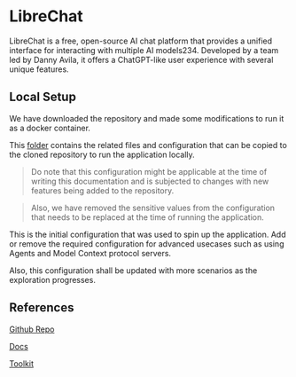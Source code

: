 # LibreChat

LibreChat is a free, open-source AI chat platform that provides a unified interface for interacting with multiple AI models234. Developed by a team led by Danny Avila, it offers a ChatGPT-like user experience with several unique features.

## Local Setup

We have downloaded the repository and made some modifications to run it as a docker container.

This [folder](../05_librechat/) contains the related files and configuration that can be copied to the cloned repository to run the application locally.

>Do note that this configuration might be applicable at the time of writing this documentation and is subjected to changes with new features being added to the repository.

>Also, we have removed the sensitive values from the configuration that needs to be replaced at the time of running the application.

This is the initial configuration that was used to spin up the application. Add or remove the required configuration for advanced usecases such as using Agents and Model Context protocol servers.

Also, this configuration shall be updated with more scenarios as the exploration progresses.

## References

[Github Repo](https://github.com/danny-avila/LibreChat)

[Docs](https://www.librechat.ai/docs)

[Toolkit](https://www.librechat.ai/toolkit)